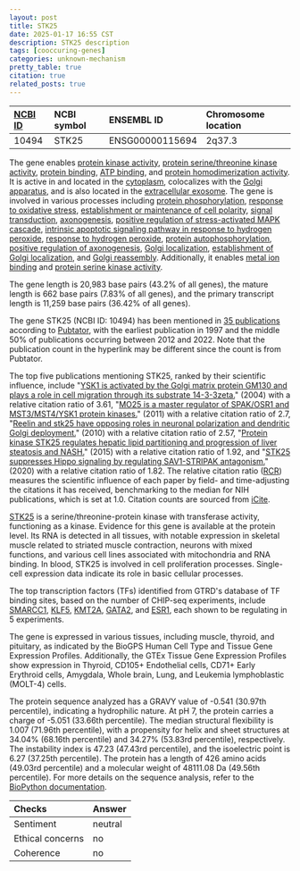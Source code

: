 ```yaml
---
layout: post
title: STK25
date: 2025-01-17 16:55 CST
description: STK25 description
tags: [cooccuring-genes]
categories: unknown-mechanism
pretty_table: true
citation: true
related_posts: true
---
```




| [NCBI ID](https://www.ncbi.nlm.nih.gov/gene/10494) | NCBI symbol | ENSEMBL ID | Chromosome location |
| :-------- | :------- | :-------- | :------- |
| 10494  | STK25 | ENSG00000115694 | 2q37.3 |



The gene enables [protein kinase activity](https://amigo.geneontology.org/amigo/term/GO:0004672), [protein serine/threonine kinase activity](https://amigo.geneontology.org/amigo/term/GO:0004674), [protein binding](https://amigo.geneontology.org/amigo/term/GO:0005515), [ATP binding](https://amigo.geneontology.org/amigo/term/GO:0005524), and [protein homodimerization activity](https://amigo.geneontology.org/amigo/term/GO:0042803). It is active in and located in the [cytoplasm](https://amigo.geneontology.org/amigo/term/GO:0005737), colocalizes with the [Golgi apparatus](https://amigo.geneontology.org/amigo/term/GO:0005794), and is also located in the [extracellular exosome](https://amigo.geneontology.org/amigo/term/GO:0070062). The gene is involved in various processes including [protein phosphorylation](https://amigo.geneontology.org/amigo/term/GO:0006468), [response to oxidative stress](https://amigo.geneontology.org/amigo/term/GO:0006979), [establishment or maintenance of cell polarity](https://amigo.geneontology.org/amigo/term/GO:0007163), [signal transduction](https://amigo.geneontology.org/amigo/term/GO:0007165), [axonogenesis](https://amigo.geneontology.org/amigo/term/GO:0007409), [positive regulation of stress-activated MAPK cascade](https://amigo.geneontology.org/amigo/term/GO:0032874), [intrinsic apoptotic signaling pathway in response to hydrogen peroxide](https://amigo.geneontology.org/amigo/term/GO:0036481), [response to hydrogen peroxide](https://amigo.geneontology.org/amigo/term/GO:0042542), [protein autophosphorylation](https://amigo.geneontology.org/amigo/term/GO:0046777), [positive regulation of axonogenesis](https://amigo.geneontology.org/amigo/term/GO:0050772), [Golgi localization](https://amigo.geneontology.org/amigo/term/GO:0051645), [establishment of Golgi localization](https://amigo.geneontology.org/amigo/term/GO:0051683), and [Golgi reassembly](https://amigo.geneontology.org/amigo/term/GO:0090168). Additionally, it enables [metal ion binding](https://amigo.geneontology.org/amigo/term/GO:0046872) and [protein serine kinase activity](https://amigo.geneontology.org/amigo/term/GO:0106310).


The gene length is 20,983 base pairs (43.2% of all genes), the mature length is 662 base pairs (7.83% of all genes), and the primary transcript length is 11,259 base pairs (36.42% of all genes).


The gene STK25 (NCBI ID: 10494) has been mentioned in [35 publications](https://pubmed.ncbi.nlm.nih.gov/?term=%22STK25%22) according to [Pubtator](https://academic.oup.com/nar/article/47/W1/W587/5494727), with the earliest publication in 1997 and the middle 50% of publications occurring between 2012 and 2022. Note that the publication count in the hyperlink may be different since the count is from Pubtator.


The top five publications mentioning STK25, ranked by their scientific influence, include "[YSK1 is activated by the Golgi matrix protein GM130 and plays a role in cell migration through its substrate 14-3-3zeta.](https://pubmed.ncbi.nlm.nih.gov/15037601)" (2004) with a relative citation ratio of 3.61, "[MO25 is a master regulator of SPAK/OSR1 and MST3/MST4/YSK1 protein kinases.](https://pubmed.ncbi.nlm.nih.gov/21423148)" (2011) with a relative citation ratio of 2.7, "[Reelin and stk25 have opposing roles in neuronal polarization and dendritic Golgi deployment.](https://pubmed.ncbi.nlm.nih.gov/21111240)" (2010) with a relative citation ratio of 2.57, "[Protein kinase STK25 regulates hepatic lipid partitioning and progression of liver steatosis and NASH.](https://pubmed.ncbi.nlm.nih.gov/25609431)" (2015) with a relative citation ratio of 1.92, and "[STK25 suppresses Hippo signaling by regulating SAV1-STRIPAK antagonism.](https://pubmed.ncbi.nlm.nih.gov/32292165)" (2020) with a relative citation ratio of 1.82. The relative citation ratio ([RCR](https://journals.plos.org/plosbiology/article?id=10.1371/journal.pbio.1002541)) measures the scientific influence of each paper by field- and time-adjusting the citations it has received, benchmarking to the median for NIH publications, which is set at 1.0. Citation counts are sourced from [iCite](https://icite.od.nih.gov).


[STK25](https://www.proteinatlas.org/ENSG00000115694-STK25) is a serine/threonine-protein kinase with transferase activity, functioning as a kinase. Evidence for this gene is available at the protein level. Its RNA is detected in all tissues, with notable expression in skeletal muscle related to striated muscle contraction, neurons with mixed functions, and various cell lines associated with mitochondria and RNA binding. In blood, STK25 is involved in cell proliferation processes. Single-cell expression data indicate its role in basic cellular processes.


The top transcription factors (TFs) identified from GTRD's database of TF binding sites, based on the number of CHIP-seq experiments, include [SMARCC1](https://www.ncbi.nlm.nih.gov/gene/6599), [KLF5](https://www.ncbi.nlm.nih.gov/gene/688), [KMT2A](https://www.ncbi.nlm.nih.gov/gene/4297), [GATA2](https://www.ncbi.nlm.nih.gov/gene/2624), and [ESR1](https://www.ncbi.nlm.nih.gov/gene/2099), each shown to be regulating in 5 experiments.





The gene is expressed in various tissues, including muscle, thyroid, and pituitary, as indicated by the BioGPS Human Cell Type and Tissue Gene Expression Profiles. Additionally, the GTEx Tissue Gene Expression Profiles show expression in Thyroid, CD105+ Endothelial cells, CD71+ Early Erythroid cells, Amygdala, Whole brain, Lung, and Leukemia lymphoblastic (MOLT-4) cells.




The protein sequence analyzed has a GRAVY value of -0.541 (30.97th percentile), indicating a hydrophilic nature. At pH 7, the protein carries a charge of -5.051 (33.66th percentile). The median structural flexibility is 1.007 (71.96th percentile), with a propensity for helix and sheet structures at 34.04% (68.16th percentile) and 34.27% (53.83rd percentile), respectively. The instability index is 47.23 (47.43rd percentile), and the isoelectric point is 6.27 (37.25th percentile). The protein has a length of 426 amino acids (49.03rd percentile) and a molecular weight of 48111.08 Da (49.56th percentile). For more details on the sequence analysis, refer to the [BioPython documentation](https://biopython.org/docs/1.75/api/Bio.SeqUtils.ProtParam.html).





| Checks    | Answer |
| :-------- | :------- |
| Sentiment  | neutral   |
| Ethical concerns | no     |
| Coherence    | no    |